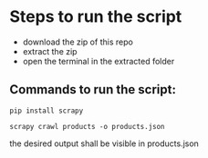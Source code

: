 # Steps to run the script

- download the zip of this repo
- extract the zip
- open the terminal in the extracted folder

## Commands to run the script:

`pip install scrapy`

`scrapy crawl products -o products.json`

the desired output shall be visible in products.json
